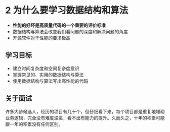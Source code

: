 # 2 为什么要学习数据结构和算法

* **性能的好坏是高质量代码的一个重要的评价标准**
* 数据结构与算法会改变我们看问题的深度和解决问题的角度
* 开源软件对于性能的要求极高

## 学习目标

* 建立时间复杂度和空间复杂度意识
* 掌握常见的、实用的数据结构与算法
* 使用数据结构与算法写出高性能的代码

## 关于面试

许多大龄候选人，经历的项目有几十个，但仔细看下来，每个项目都是重复地堆砌业务逻辑，完全没有难度递进，看不出有能力的提升。久而久之，十年的积累可能跟一年的积累没有任何区别。
